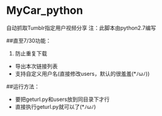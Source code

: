 # MyCar_python

  自动抓取Tumblr指定用户视频分享
  注：此脚本由python2.7编写

##直至7/30功能：
1. 防止重复下载
* 导出本次链接列表
* 支持自定义用户名(直接修改users，默认的很羞羞(*ﾉωﾉ))

##运行方法：
 * 要把geturl.py和users放到同目录下才行
 * 直接执行geturl.py就可以了(*ﾉωﾉ)
